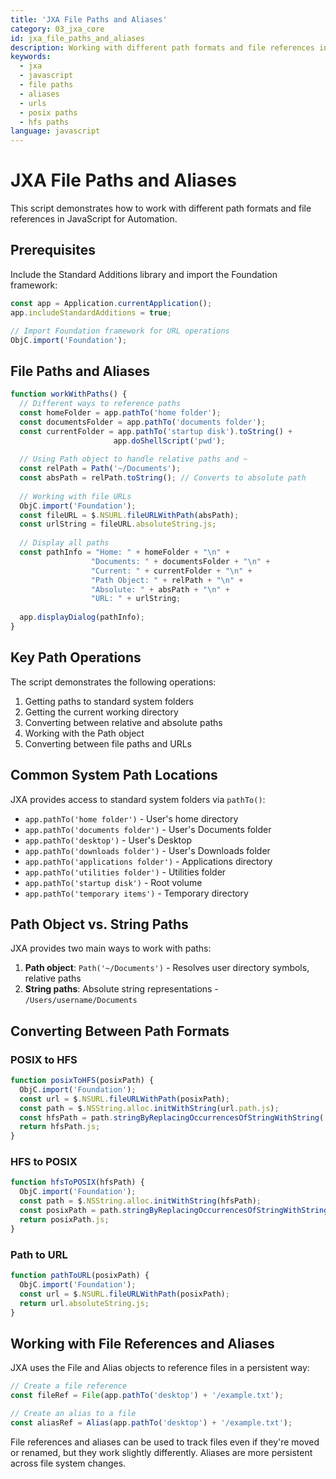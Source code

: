```yaml
---
title: 'JXA File Paths and Aliases'
category: 03_jxa_core
id: jxa_file_paths_and_aliases
description: Working with different path formats and file references in JXA
keywords:
  - jxa
  - javascript
  - file paths
  - aliases
  - urls
  - posix paths
  - hfs paths
language: javascript
---
```


# JXA File Paths and Aliases

This script demonstrates how to work with different path formats and file references in JavaScript for Automation.

## Prerequisites

Include the Standard Additions library and import the Foundation framework:

```javascript
const app = Application.currentApplication();
app.includeStandardAdditions = true;

// Import Foundation framework for URL operations
ObjC.import('Foundation');
```

## File Paths and Aliases

```javascript
function workWithPaths() {
  // Different ways to reference paths
  const homeFolder = app.pathTo('home folder');
  const documentsFolder = app.pathTo('documents folder');
  const currentFolder = app.pathTo('startup disk').toString() + 
                       app.doShellScript('pwd');
  
  // Using Path object to handle relative paths and ~
  const relPath = Path('~/Documents');
  const absPath = relPath.toString(); // Converts to absolute path
  
  // Working with file URLs
  ObjC.import('Foundation');
  const fileURL = $.NSURL.fileURLWithPath(absPath);
  const urlString = fileURL.absoluteString.js;
  
  // Display all paths
  const pathInfo = "Home: " + homeFolder + "\n" +
                  "Documents: " + documentsFolder + "\n" + 
                  "Current: " + currentFolder + "\n" +
                  "Path Object: " + relPath + "\n" +
                  "Absolute: " + absPath + "\n" +
                  "URL: " + urlString;
  
  app.displayDialog(pathInfo);
}
```

## Key Path Operations

The script demonstrates the following operations:

1. Getting paths to standard system folders
2. Getting the current working directory
3. Converting between relative and absolute paths
4. Working with the Path object
5. Converting between file paths and URLs

## Common System Path Locations

JXA provides access to standard system folders via `pathTo()`:

- `app.pathTo('home folder')` - User's home directory
- `app.pathTo('documents folder')` - User's Documents folder
- `app.pathTo('desktop')` - User's Desktop
- `app.pathTo('downloads folder')` - User's Downloads folder
- `app.pathTo('applications folder')` - Applications directory
- `app.pathTo('utilities folder')` - Utilities folder
- `app.pathTo('startup disk')` - Root volume
- `app.pathTo('temporary items')` - Temporary directory

## Path Object vs. String Paths

JXA provides two main ways to work with paths:

1. **Path object**: `Path('~/Documents')` - Resolves user directory symbols, relative paths
2. **String paths**: Absolute string representations - `/Users/username/Documents`

## Converting Between Path Formats

### POSIX to HFS

```javascript
function posixToHFS(posixPath) {
  ObjC.import('Foundation');
  const url = $.NSURL.fileURLWithPath(posixPath);
  const path = $.NSString.alloc.initWithString(url.path.js);
  const hfsPath = path.stringByReplacingOccurrencesOfStringWithString('/', ':');
  return hfsPath.js;
}
```

### HFS to POSIX

```javascript
function hfsToPOSIX(hfsPath) {
  ObjC.import('Foundation');
  const path = $.NSString.alloc.initWithString(hfsPath);
  const posixPath = path.stringByReplacingOccurrencesOfStringWithString(':', '/');
  return posixPath.js;
}
```

### Path to URL

```javascript
function pathToURL(posixPath) {
  ObjC.import('Foundation');
  const url = $.NSURL.fileURLWithPath(posixPath);
  return url.absoluteString.js;
}
```

## Working with File References and Aliases

JXA uses the File and Alias objects to reference files in a persistent way:

```javascript
// Create a file reference
const fileRef = File(app.pathTo('desktop') + '/example.txt');

// Create an alias to a file
const aliasRef = Alias(app.pathTo('desktop') + '/example.txt');
```

File references and aliases can be used to track files even if they're moved or renamed, but they work slightly differently. Aliases are more persistent across file system changes.